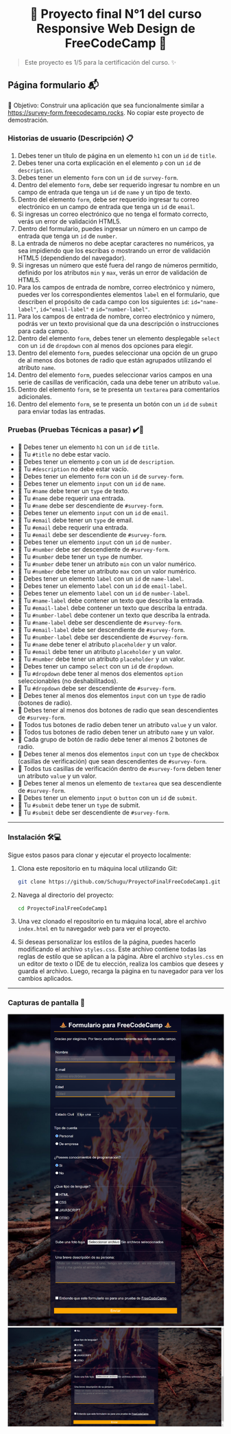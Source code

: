 <h1 align='center'>🌟 Proyecto final N°1 del curso Responsive Web Design de FreeCodeCamp 🌟</h1>

> Este proyecto es 1/5 para la certificación del curso. ✨

## Página formulario 📬
🎯 Objetivo: Construir una aplicación que sea funcionalmente similar a https://survey-form.freecodecamp.rocks. No copiar este proyecto de demostración.

### Historias de usuario (Descripción) 📋 
1. Debes tener un título de página en un elemento <code>h1</code> con un <code>id</code> de <code>title</code>.
2. Debes tener una corta explicación en el elemento <code>p</code> con un <code>id</code> de <code>description</code>.
3. Debes tener un elemento <code>form</code> con un <code>id</code> de <code>survey-form</code>.
4. Dentro del elemento <code>form</code>, debe ser requerido ingresar tu nombre en un campo de entrada que tenga un <code>id</code> de <code>name</code> y un tipo de texto.
5. Dentro del elemento <code>form</code>, debe ser requerido ingresar tu correo electrónico en un campo de entrada que tenga un <code>id</code> de <code>email</code>.
6. Si ingresas un correo electrónico que no tenga el formato correcto, verás un error de validación HTML5.
7. Dentro del formulario, puedes ingresar un número en un campo de entrada que tenga un <code>id</code> de <code>number</code>.
8. La entrada de números no debe aceptar caracteres no numéricos, ya sea impidiendo que los escribas o mostrando un error de validación HTML5 (dependiendo del navegador).
9. Si ingresas un número que esté fuera del rango de números permitido, definido por los atributos <code>min</code> y <code>max</code>, verás un error de validación de HTML5.
10. Para los campos de entrada de nombre, correo electrónico y número, puedes ver los correspondientes elementos <code>label</code> en el formulario, que describen el propósito de cada campo con los siguientes <code>id</code>: <code>id="name-label"</code>, <code>id="email-label"</code> e <code>id="number-label"</code>.
11. Para los campos de entrada de nombre, correo electrónico y número, podrás ver un texto provisional que da una descripción o instrucciones para cada campo.
12. Dentro del elemento <code>form</code>, debes tener un elemento desplegable <code>select</code> con un <code>id</code> de <code>dropdown</code> con al menos dos opciones para elegir.
13. Dentro del elemento <code>form</code>, puedes seleccionar una opción de un grupo de al menos dos botones de radio que están agrupados utilizando el atributo <code>name</code>.
14. Dentro del elemento <code>form</code>, puedes seleccionar varios campos en una serie de casillas de verificación, cada una debe tener un atributo <code>value</code>.
15. Dentro del elemento <code>form</code>, se te presenta un <code>textarea</code> para comentarios adicionales.
16. Dentro del elemento <code>form</code>, se te presenta un botón con un <code>id</code> de <code>submit</code> para enviar todas las entradas.

### Pruebas (Pruebas Técnicas a pasar) ✔️🔬 
- 🧪 Debes tener un elemento <code>h1</code> con un <code>id</code> de <code>title</code>.
- 🧪 Tu <code>#title</code> no debe estar vacío.
- 🧪 Debes tener un elemento <code>p</code> con un <code>id</code> de <code>description</code>.
- 🧪 Tu <code>#description</code> no debe estar vacío.
- 🧪 Debes tener un elemento <code>form</code> con un <code>id</code> de <code>survey-form</code>.
- 🧪 Debes tener un elemento <code>input</code> con un <code>id</code> de <code>name</code>.
- 🧪 Tu <code>#name</code> debe tener un <code>type</code> de texto.
- 🧪 Tu <code>#name</code> debe requerir una entrada.
- 🧪 Tu <code>#name</code> debe ser descendiente de <code>#survey-form</code>.
- 🧪 Debes tener un elemento <code>input</code> con un <code>id</code> de <code>email</code>.
- 🧪 Tu <code>#email</code> debe tener un <code>type</code> de email.
- 🧪 Tu <code>#email</code> debe requerir una entrada.
- 🧪 Tu <code>#email</code> debe ser descendiente de <code>#survey-form</code>.
- 🧪 Debes tener un elemento <code>input</code> con un <code>id</code> de <code>number</code>.
- 🧪 Tu <code>#number</code> debe ser descendiente de <code>#survey-form</code>.
- 🧪 Tu <code>#number</code> debe tener un <code>type</code> de number.
- 🧪 Tu <code>#number</code> debe tener un atributo <code>min</code> con un valor numérico.
- 🧪 Tu <code>#number</code> debe tener un atributo <code>max</code> con un valor numérico.
- 🧪 Debes tener un elemento <code>label</code> con un <code>id</code> de <code>name-label</code>.
- 🧪 Debes tener un elemento <code>label</code> con un <code>id</code> de <code>email-label</code>.
- 🧪 Debes tener un elemento <code>label</code> con un <code>id</code> de <code>number-label</code>.
- 🧪 Tu <code>#name-label</code> debe contener un texto que describa la entrada.
- 🧪 Tu <code>#email-label</code> debe contener un texto que describa la entrada.
- 🧪 Tu <code>#number-label</code> debe contener un texto que describa la entrada.
- 🧪 Tu <code>#name-label</code> debe ser descendiente de <code>#survey-form</code>.
- 🧪 Tu <code>#email-label</code> debe ser descendiente de <code>#survey-form</code>.
- 🧪 Tu <code>#number-label</code> debe ser descendiente de <code>#survey-form</code>.
- 🧪 Tu <code>#name</code> debe tener el atributo <code>placeholder</code> y un valor.
- 🧪 Tu <code>#email</code> debe tener un atributo <code>placeholder</code> y un valor.
- 🧪 Tu <code>#number</code> debe tener un atributo <code>placeholder</code> y un valor.
- 🧪 Debes tener un campo <code>select</code> con un <code>id</code> de <code>dropdown</code>.
- 🧪 Tu <code>#dropdown</code> debe tener al menos dos elementos <code>option</code> seleccionables (no deshabilitados).
- 🧪 Tu <code>#dropdown</code> debe ser descendiente de <code>#survey-form</code>.
- 🧪 Debes tener al menos dos elementos <code>input</code> con un <code>type</code> de radio (botones de radio).
- 🧪 Debes tener al menos dos botones de radio que sean descendientes de <code>#survey-form</code>.
- 🧪 Todos tus botones de radio deben tener un atributo <code>value</code> y un valor.
- 🧪 Todos tus botones de radio deben tener un atributo <code>name</code> y un valor.
- 🧪 Cada grupo de botón de radio debe tener al menos 2 botones de radio.
- 🧪 Debes tener al menos dos elementos <code>input</code> con un <code>type</code> de checkbox (casillas de verificación) que sean descendientes de <code>#survey-form</code>.
- 🧪 Todos tus casillas de verificación dentro de <code>#survey-form</code> deben tener un atributo <code>value</code> y un valor.
- 🧪 Debes tener al menos un elemento de <code>textarea</code> que sea descendiente de <code>#survey-form</code>.
- 🧪 Debes tener un elemento <code>input</code> o <code>button</code> con un <code>id</code> de <code>submit</code>.
- 🧪 Tu <code>#submit</code> debe tener un <code>type</code> de submit.
- 🧪 Tu <code>#submit</code> debe ser descendiente de <code>#survey-form</code>.
  
------------

### Instalación 🛠️💻

Sigue estos pasos para clonar y ejecutar el proyecto localmente:

1. Clona este repositorio en tu máquina local utilizando Git:

    ```bash
    git clone https://github.com/Schugu/ProyectoFinalFreeCodeCamp1.git
    ```

2. Navega al directorio del proyecto:

    ```bash
    cd ProyectoFinalFreeCodeCamp1
    ```

3. Una vez clonado el repositorio en tu máquina local, abre el archivo `index.html` en tu navegador web para ver el proyecto.

4. Si deseas personalizar los estilos de la página, puedes hacerlo modificando el archivo `styles.css`. Este archivo contiene todas las reglas de estilo que se aplican a la página. Abre el archivo `styles.css` en un editor de texto o IDE de tu elección, realiza los cambios que desees y guarda el archivo. Luego, recarga la página en tu navegador para ver los cambios aplicados.


------------

### Capturas de pantalla 📸
<img src='media/CapturaDePantalla1.png' alt='CapturaDePantalla1'>
<img src='media/CapturaDePantalla2.png' alt='CapturaDePantalla2'>

